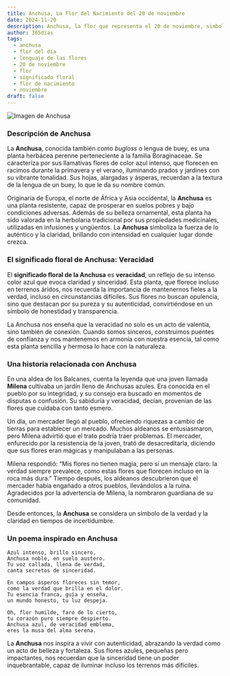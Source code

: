 ```yaml
---
title: Anchusa, La Flor del Nacimiento del 20 de noviembre
date: 2024-11-20
description: Anchusa, la flor que representa el 20 de noviembre, simboliza Veracidad. Descubre su fascinante historia, significado en el lenguaje de las flores y una poesía que celebra su belleza.
author: 365días
tags:
  - anchusa
  - flor del día
  - lenguaje de las flores
  - 20 de noviembre
  - flor
  - significado floral
  - flor de nacimiento
  - noviembre
draft: false
---
```




![Imagen de Anchusa](https://cdn.pixabay.com/photo/2017/06/30/13/10/slangehoved-2458225_960_720.jpg#center)


### Descripción de Anchusa

La **Anchusa**, conocida también como _bugloss_ o lengua de buey, es una planta herbácea perenne perteneciente a la familia Boraginaceae. Se caracteriza por sus llamativas flores de color azul intenso, que florecen en racimos durante la primavera y el verano, iluminando prados y jardines con su vibrante tonalidad. Sus hojas, alargadas y ásperas, recuerdan a la textura de la lengua de un buey, lo que le da su nombre común.

Originaria de Europa, el norte de África y Asia occidental, la **Anchusa** es una planta resistente, capaz de prosperar en suelos pobres y bajo condiciones adversas. Además de su belleza ornamental, esta planta ha sido valorada en la herbolaria tradicional por sus propiedades medicinales, utilizadas en infusiones y ungüentos. La **Anchusa** simboliza la fuerza de lo auténtico y la claridad, brillando con intensidad en cualquier lugar donde crezca.

### El significado floral de Anchusa: Veracidad

El **significado floral de la Anchusa** es **veracidad**, un reflejo de su intenso color azul que evoca claridad y sinceridad. Esta planta, que florece incluso en terrenos áridos, nos recuerda la importancia de mantenernos fieles a la verdad, incluso en circunstancias difíciles. Sus flores no buscan opulencia, sino que destacan por su pureza y su autenticidad, convirtiéndose en un símbolo de honestidad y transparencia.

La Anchusa nos enseña que la veracidad no solo es un acto de valentía, sino también de conexión. Cuando somos sinceros, construimos puentes de confianza y nos mantenemos en armonía con nuestra esencia, tal como esta planta sencilla y hermosa lo hace con la naturaleza.

### Una historia relacionada con Anchusa

En una aldea de los Balcanes, cuenta la leyenda que una joven llamada **Milena** cultivaba un jardín lleno de Anchusas azules. Era conocida en el pueblo por su integridad, y su consejo era buscado en momentos de disputas o confusión. Su sabiduría y veracidad, decían, provenían de las flores que cuidaba con tanto esmero.

Un día, un mercader llegó al pueblo, ofreciendo riquezas a cambio de tierras para establecer un mercado. Muchos aldeanos se entusiasmaron, pero Milena advirtió que el trato podría traer problemas. El mercader, enfurecido por la resistencia de la joven, trató de desacreditarla, diciendo que sus flores eran mágicas y manipulaban a las personas.

Milena respondió: “Mis flores no tienen magia, pero sí un mensaje claro: la verdad siempre prevalece, como estas flores que florecen incluso en la roca más dura.” Tiempo después, los aldeanos descubrieron que el mercader había engañado a otros pueblos, llevándolos a la ruina. Agradecidos por la advertencia de Milena, la nombraron guardiana de su comunidad.

Desde entonces, la **Anchusa** se considera un símbolo de la verdad y la claridad en tiempos de incertidumbre.

### Un poema inspirado en Anchusa

```
Azul intenso, brillo sincero,  
Anchusa noble, en suelo austero.  
Tu voz callada, llena de verdad,  
canta secretos de sinceridad.

En campos ásperos floreces sin temor,  
como la verdad que brilla en el dolor.  
Tu esencia franca, guía y enseña,  
un mundo honesto, tu luz despeja.

Oh, flor humilde, faro de lo cierto,  
tu corazón puro siempre despierto.  
Anchusa azul, de veracidad emblema,  
eres la musa del alma serena.
```

La **Anchusa** nos inspira a vivir con autenticidad, abrazando la verdad como un acto de belleza y fortaleza. Sus flores azules, pequeñas pero impactantes, nos recuerdan que la sinceridad tiene un poder inquebrantable, capaz de iluminar incluso los terrenos más difíciles.

